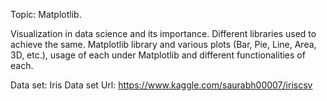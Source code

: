 Topic: 
Matplotlib.

Visualization in data science and its importance. Different libraries used to achieve the same. 
Matplotlib library and various plots (Bar, Pie, Line, Area, 3D, etc.), 
usage of each under Matplotlib and different functionalities of each.

Data set: Iris Data set
Url: https://www.kaggle.com/saurabh00007/iriscsv
